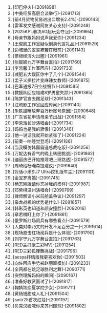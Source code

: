 
1. [印巴停火]-[2091898]
1. [中美经贸高层会谈举行]-[2091713]
1. [前4月货物贸易进出口增长2.4%]-[2090143]
1. [雷军发文感谢网友关心支持]-[2091248]
1. [2025KPL春决AG超玩会夺冠]-[2091864]
1. [母亲节跟妈妈说声我爱你]-[2091234]
1. [王俊凯工作室疑似倒卖代言礼品]-[2091529]
1. [边城里的翠翠宛若在眼前]-[2091143]
1. [票根经济火出圈]-[2091961]
1. [张靓颖九万字舞台直拍]-[2091760]
1. [李凯馨工作室回应]-[2091733]
1. [减肥五大误区你中了几个]-[2091544]
1. [孟子义撕拉片变麻辣女教师]-[2091875]
1. [巴军通报7日空战细节]-[2091585]
1. [救援队回应福建8岁男童失踪]-[2091365]
1. [陈梦官宣去踢足球]-[2091343]
1. [江疏影工作室回应传闻]-[2091140]
1. [朱铁雄曝放弃百万粉账号原因]-[2090648]
1. [广东省花申请母亲节出战]-[2091554]
1. [李荣浩长沙演唱会]-[2091734]
1. [妈妈也是我的骄傲]-[2091346]
1. [他一说话我就开始紧张了]-[2091224]
1. [前奏一响睡觉登场]-[2091186]
1. [当我模仿韩国霸道总裁吃饭]-[2091256]
1. [万妮达有香气的晚上转圈挑战]-[2091862]
1. [迪丽热巴开始推理吧上班路透]-[2091577]
1. [周琦给杨瀚森提建议]-[2091640]
1. [对话小米SU7 Ultra挖孔版车主]-[2091101]
1. [金宝罗离婚]-[2091745]
1. [杨志刚版请你忘掉我的模样]-[2091987]
1. [邓紫棋温州演唱会]-[2090769]
1. [律师解读小米前舱盖争议]-[2091297]
1. [枭龙战机的优势是什么]-[2091857]
1. [韩彩英也知道和颜安撞脸]-[2092016]
1. [章若楠盯上你了]-[2091861]
1. [俄罗斯红场阅兵有哪些看点]-[2091579]
1. [人类对李乃文的开发不足百分之一]-[2091614]
1. [现场直击红场阅兵是什么体验]-[2091790]
1. [刘宇宁九万字舞台直拍]-[2091763]
1. [RED主打歌三彩MV]-[2091254]
1. [RED三彩狐狸舞挑战]-[2091796]
1. [aespa抒情版我更喜欢你]-[2091503]
1. [向佐回应手势被赵丽颖模仿]-[2091233]
1. [全网都在跳足球胜利之舞]-[2090771]
1. [突然理解妈妈的瞬间]-[2090167]
1. [准备好教资面试了]-[2091817]
1. [鞠婧祎恋夏学院少女]-[2091711]
1. [黄杨钿甜成人礼]-[2091504]
1. [smtr25首次红毯]-[2091197]
1. [贝克汉姆喊你来苏州踢球]-[2091802]